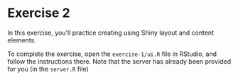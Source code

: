 # Exercise 2
In this exercise, you'll practice creating using Shiny layout and content elements.

To complete the exercise, open the `exercise-1/ui.R` file in RStudio, and follow the instructions there. Note that the server has already been provided for you (in the `server.R` file)